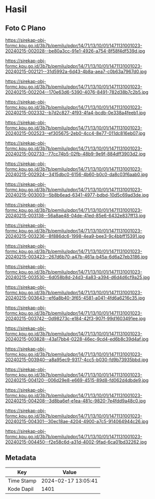 # Hasil

## Foto C Plano

https://sirekap-obj-formc.kpu.go.id/3b7b/pemilu/pdpr/14/71/13/10/01/1471131001023-20240215-002028--be80a3cc-91e1-4926-a754-8f58f4df539d.jpg

https://sirekap-obj-formc.kpu.go.id/3b7b/pemilu/pdpr/14/71/13/10/01/1471131001023-20240215-002121--31d5992a-6d43-4b8a-aea7-c0b63a7967d0.jpg

https://sirekap-obj-formc.kpu.go.id/3b7b/pemilu/pdpr/14/71/13/10/01/1471131001023-20240215-002204--170e63d6-5390-4076-8491-782d38b7c2b5.jpg

https://sirekap-obj-formc.kpu.go.id/3b7b/pemilu/pdpr/14/71/13/10/01/1471131001023-20240215-002332--b7d2c827-4f93-4fa4-bcdb-0e338a4feeb1.jpg

https://sirekap-obj-formc.kpu.go.id/3b7b/pemilu/pdpr/14/71/13/10/01/1471131001023-20240215-002523--ef305675-2eb0-4cc4-8e77-011dc816eb07.jpg

https://sirekap-obj-formc.kpu.go.id/3b7b/pemilu/pdpr/14/71/13/10/01/1471131001023-20240215-002733--77cc74b5-02fb-48b9-9e9f-884dff3903d2.jpg

https://sirekap-obj-formc.kpu.go.id/3b7b/pemilu/pdpr/14/71/13/10/01/1471131001023-20240215-002924--3415dbc0-6156-4b60-b0c0-da8c03f6aab0.jpg

https://sirekap-obj-formc.kpu.go.id/3b7b/pemilu/pdpr/14/71/13/10/01/1471131001023-20240215-003003--5b8b6ead-6341-4977-bdbd-10d5c69ad3de.jpg

https://sirekap-obj-formc.kpu.go.id/3b7b/pemilu/pdpr/14/71/13/10/01/1471131001023-20240215-003138--56a8ae48-04de-41ed-85e6-6432e837ff13.jpg

https://sirekap-obj-formc.kpu.go.id/3b7b/pemilu/pdpr/14/71/13/10/01/1471131001023-20240215-003236--8f886dc6-1998-4ea9-bee3-9c4bbff15391.jpg

https://sirekap-obj-formc.kpu.go.id/3b7b/pemilu/pdpr/14/71/13/10/01/1471131001023-20240215-003423--267d6b70-a47b-461a-b45a-6d6a27eb3186.jpg

https://sirekap-obj-formc.kpu.go.id/3b7b/pemilu/pdpr/14/71/13/10/01/1471131001023-20240215-003530--6d058b8d-24d3-4a83-a394-d6d4d6cf9a25.jpg

https://sirekap-obj-formc.kpu.go.id/3b7b/pemilu/pdpr/14/71/13/10/01/1471131001023-20240215-003643--ef6a8b40-3f65-4581-a041-4fd6a6216c35.jpg

https://sirekap-obj-formc.kpu.go.id/3b7b/pemilu/pdpr/14/71/13/10/01/1471131001023-20240215-003742--0d98273c-e184-42f3-907f-99d1603491ee.jpg

https://sirekap-obj-formc.kpu.go.id/3b7b/pemilu/pdpr/14/71/13/10/01/1471131001023-20240215-003828--43a17bb4-0228-46ec-9cd4-ed6b8c39d4af.jpg

https://sirekap-obj-formc.kpu.go.id/3b7b/pemilu/pdpr/14/71/13/10/01/1471131001023-20240215-003940--a8a95ec9-9317-4cc5-b030-fd9b73935bbd.jpg

https://sirekap-obj-formc.kpu.go.id/3b7b/pemilu/pdpr/14/71/13/10/01/1471131001023-20240215-004120--006d29e8-e669-4515-89d8-fd062d4dbde9.jpg

https://sirekap-obj-formc.kpu.go.id/3b7b/pemilu/pdpr/14/71/13/10/01/1471131001023-20240215-004208--3d8ba6ef-e1ea-481c-9820-7e4fdd9a48c0.jpg

https://sirekap-obj-formc.kpu.go.id/3b7b/pemilu/pdpr/14/71/13/10/01/1471131001023-20240215-004301--30ec18ae-4204-4900-a7c5-914064944c26.jpg

https://sirekap-obj-formc.kpu.go.id/3b7b/pemilu/pdpr/14/71/13/10/01/1471131001023-20240215-004450--f2e58c6d-a31d-4002-9fad-6ca01bd32262.jpg


## Metadata

| Key        | Value               |
| ---------- | ------------------- |
| Time Stamp | 2024-02-17 13:05:41 |
| Kode Dapil | 1401                |




